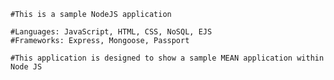
    #This is a sample NodeJS application
    
    #Languages: JavaScript, HTML, CSS, NoSQL, EJS
    #Frameworks: Express, Mongoose, Passport
    
    #This application is designed to show a sample MEAN application within Node JS
    